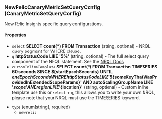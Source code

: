 ### NewRelicCanaryMetricSetQueryConfig (CanaryMetricSetQueryConfig)
New Relic Insights specific query configurations.
#### Properties
- `select` **SELECT count(\*) FROM Transaction** (string, optional) - NRQL query segment for WHERE clause.
- `q` **httpStatusCode LIKE '5%'** (string, optional) - The full select query component of the NRQL statement. See the [NRQL Docs](https://docs.newrelic.com/docs/query-data/nrql-new-relic-query-language/getting-started/nrql-syntax-components-functions)
- `customInlineTemplate` **SELECT count(\*) FROM Transaction TIMESERIES 60 seconds SINCE ${startEpochSeconds} UNTIL ${endEpochSeconds} WHERE httpStatusCode LIKE '5%' AND someKeyThatIsSetDuringDeployment LIKE '${someKeyThatWasProvidedInExtendedScopeParams}' AND autoScalingGroupName LIKE '${scope}' AND region LIKE '${location}'** (string, optional) - Custom inline template use this or `select` + `q`, this allows you to write your own NRQL, please note that your NRQL must use the TIMESERIES keyword.
<!-- - `customFilterTemplate` (string, optional) **todo** // Need to consult with @duftler on how this works -->
- `type` (enum[string], required)
    - `newrelic`

